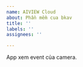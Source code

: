 ```yaml
---
name: AIVIEW Cloud
about: Phần mềm cua bkav
title: ''
labels: ''
assignees: ''

---
```


App xem event của camera.
